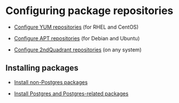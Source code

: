 # Configuring package repositories

* [Configure YUM repositories](yum_repositories.md) (for RHEL and
  CentOS)

* [Configure APT repositories](apt_repositories.md) (for Debian and
  Ubuntu)

* [Configure 2ndQuadrant repositories](tpa_2q_repositories.md)
  (on any system)

## Installing packages

* [Install non-Postgres packages](packages.md)

* [Install Postgres and Postgres-related packages](postgres_packages.md)
